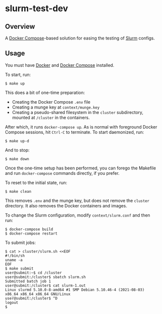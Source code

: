 # slurm-test-dev

## Overview

A [Docker Compose][docker-compose]-based solution for easing the testing of [Slurm][slurm] configs.

## Usage

You must have [Docker][get-docker] and [Docker Compose][docker-compose] installed.

To start, run:

```console
$ make up
```

This does a bit of one-time preparation:

- Creating the Docker Compose `.env` file
- Creating a munge key at `context/munge.key`
- Creating a pseudo-shared filesystem in the `cluster` subdirectory, mounted at `/cluster` in the containers.

After which, it runs `docker-compose up`. As is normal with foreground Docker Compose sessions, hit `Ctrl-C` to
terminate. To start daemonized, run:

```console
$ make up-d
```

And to stop:

```console
$ make down
```

Once the one-time setup has been performed, you can forego the Makefile and run `docker-compose` commands directly, if
you prefer.

To reset to the initial state, run:

```console
$ make clean
```

This removes `.env` and the munge key, but does not remove the `cluster` directory. It also removes the Docker containers and images.

To change the Slurm configuration, modify `context/slurm.conf` and then run:

```console
$ docker-compose build
$ docker-compose restart
```

To submit jobs:

```console
$ cat > cluster/slurm.sh <<EOF
#!/bin/sh
uname -a
EOF
$ make submit
user@submit:~$ cd /cluster
user@submit:/cluster$ sbatch slurm.sh
Submitted batch job 1
user@submit:/cluster$ cat slurm-1.out
Linux slurmd 5.10.0-8-amd64 #1 SMP Debian 5.10.46-4 (2021-08-03) x86_64 x86_64 x86_64 GNU/Linux
user@submit:/cluster$ ^D
logout
$
```

[slurm]: https://slurm.schedmd.com/
[get-docker]: https://docs.docker.com/get-docker/
[docker-compose]: https://docs.docker.com/compose/
